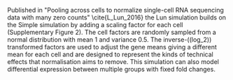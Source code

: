 Published in "Pooling across cells to normalize single-cell RNA sequencing data with many zero counts" \cite{L_Lun_2016} the Lun simulation builds on the Simple simulation by adding a scaling factor for each cell (Supplementary Figure 2). The cell factors are randomly sampled from a normal distribution with mean 1 and variance 0.5. The inverse-(\(log_2)) transformed factors are used to adjust the gene means giving a different mean for each cell and are designed to represent the kinds of technical effects that normalisation aims to remove.  This simulation can also model differential expression between multiple groups with fixed fold changes.